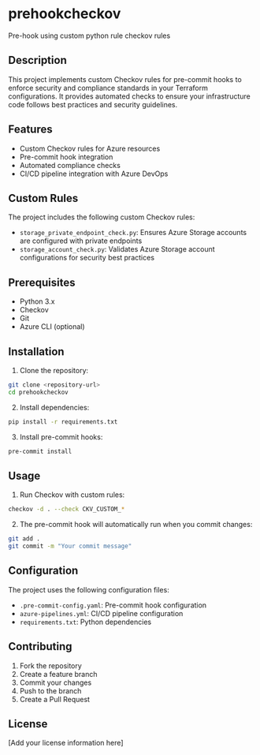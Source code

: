 # prehookcheckov
Pre-hook using custom python rule checkov rules

## Description
This project implements custom Checkov rules for pre-commit hooks to enforce security and compliance standards in your Terraform configurations. It provides automated checks to ensure your infrastructure code follows best practices and security guidelines.

## Features
- Custom Checkov rules for Azure resources
- Pre-commit hook integration
- Automated compliance checks
- CI/CD pipeline integration with Azure DevOps

## Custom Rules
The project includes the following custom Checkov rules:
- `storage_private_endpoint_check.py`: Ensures Azure Storage accounts are configured with private endpoints
- `storage_account_check.py`: Validates Azure Storage account configurations for security best practices

## Prerequisites
- Python 3.x
- Checkov
- Git
- Azure CLI (optional)

## Installation
1. Clone the repository:
```bash
git clone <repository-url>
cd prehookcheckov
```

2. Install dependencies:
```bash
pip install -r requirements.txt
```

3. Install pre-commit hooks:
```bash
pre-commit install
```

## Usage
1. Run Checkov with custom rules:
```bash
checkov -d . --check CKV_CUSTOM_*
```

2. The pre-commit hook will automatically run when you commit changes:
```bash
git add .
git commit -m "Your commit message"
```

## Configuration
The project uses the following configuration files:
- `.pre-commit-config.yaml`: Pre-commit hook configuration
- `azure-pipelines.yml`: CI/CD pipeline configuration
- `requirements.txt`: Python dependencies

## Contributing
1. Fork the repository
2. Create a feature branch
3. Commit your changes
4. Push to the branch
5. Create a Pull Request

## License
[Add your license information here]
